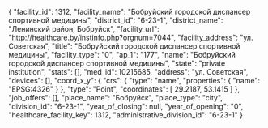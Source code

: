 {
    "facility_id": 1312,
    "facility_name": "Бобруйский городской диспансер спортивной медицины",
    "district_id": "6-23-1",
    "district_name": "Ленинский район, Бобруйск",
    "facility_url": "http:\/\/healthcare.by\/instinfo.php?orgnum=7044",
    "facility_address": "ул. Советская",
    "title": "Бобруйский городской диспансер спортивной медицины",
    "facility_type": "0",
    "ap_1": "177",
    "name": "Бобруйский городской диспансер спортивной медицины",
    "state": "private institution",
    "stats": [],
    "med_id": 10215685,
    "address": "ул. Советская",
    "devices": [],
    "coord_x_y": {
        "crs": {
            "type": "name",
            "properties": {
                "name": "EPSG:4326"
            }
        },
        "type": "Point",
        "coordinates": [
            29.2187,
            53.1415
        ]
    },
    "job_offers": [],
    "place_name": "Бобруйск",
    "place_type": "city",
    "division_id": "6-23-1",
    "year_of_closing": null,
    "year_of_opening": "0",
    "healthcare_facility_key": 1312,
    "administrative_division_id": "6-23-1"
}